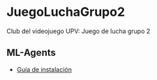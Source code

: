 # JuegoLuchaGrupo2
Club del videojuego UPV: Juego de lucha grupo 2

## ML-Agents

- [Guía de instalación](https://github.com/Unity-Technologies/ml-agents/blob/develop/docs/Installation.md)
